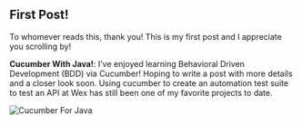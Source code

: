## First Post!


To whomever reads this, thank you! This is my first post and I appreciate you scrolling by!


**Cucumber With Java!**: I've enjoyed learning Behavioral Driven Development (BDD) via Cucumber! Hoping to write a post with more details and a closer look soon. Using cucumber to create an automation test suite to test an API at Wex has still been one of my favorite projects to date.

![Cucumber For Java](https://mlegere1323.github.io/TheBlog/images/CucumberBook.jpg)
